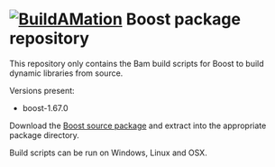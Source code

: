 # [![BuildAMation](http://buildamation.com/BAM-small.png)](https://github.com/markfinal/BuildAMation) Boost package repository

This repository only contains the Bam build scripts for Boost to build dynamic libraries from source.

Versions present:

* boost-1.67.0

Download the [Boost source package](http://www.boost.org/users/download/) and extract into the appropriate package directory.

Build scripts can be run on Windows, Linux and OSX.
